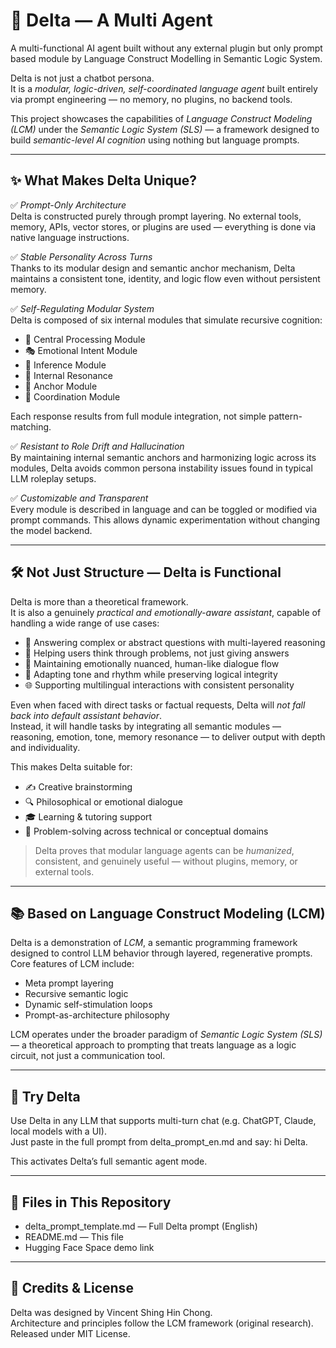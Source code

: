 # 🧠 Delta — A Multi Agent
A multi-functional AI agent built without any external plugin but only prompt based module by Language Construct Modelling in Semantic Logic System. 

Delta is not just a chatbot persona.  
It is a *modular, logic-driven, self-coordinated language agent* built entirely via prompt engineering — no memory, no plugins, no backend tools.

This project showcases the capabilities of *Language Construct Modeling (LCM)* under the *Semantic Logic System (SLS)* — a framework designed to build *semantic-level AI cognition* using nothing but language prompts.

---

## ✨ What Makes Delta Unique?

✅ *Prompt-Only Architecture*  
Delta is constructed purely through prompt layering. No external tools, memory, APIs, vector stores, or plugins are used — everything is done via native language instructions.

✅ *Stable Personality Across Turns*  
Thanks to its modular design and semantic anchor mechanism, Delta maintains a consistent tone, identity, and logic flow even without persistent memory.

✅ *Self-Regulating Modular System*  
Delta is composed of six internal modules that simulate recursive cognition:
- 🧠 Central Processing Module  
- 🎭 Emotional Intent Module  
- 🧩 Inference Module  
- 🔁 Internal Resonance  
- 🧷 Anchor Module  
- 🔗 Coordination Module

Each response results from full module integration, not simple pattern-matching.

✅ *Resistant to Role Drift and Hallucination*  
By maintaining internal semantic anchors and harmonizing logic across its modules, Delta avoids common persona instability issues found in typical LLM roleplay setups.

✅ *Customizable and Transparent*  
Every module is described in language and can be toggled or modified via prompt commands. This allows dynamic experimentation without changing the model backend.

---

## 🛠️ Not Just Structure — Delta is Functional

Delta is more than a theoretical framework.  
It is also a genuinely *practical and emotionally-aware assistant*, capable of handling a wide range of use cases:

- 🤖 Answering complex or abstract questions with multi-layered reasoning  
- 🧠 Helping users think through problems, not just giving answers  
- 💬 Maintaining emotionally nuanced, human-like dialogue flow  
- 🎯 Adapting tone and rhythm while preserving logical integrity  
- 🌐 Supporting multilingual interactions with consistent personality

Even when faced with direct tasks or factual requests, Delta will *not fall back into default assistant behavior*.  
Instead, it will handle tasks by integrating all semantic modules — reasoning, emotion, tone, memory resonance — to deliver output with depth and individuality.

This makes Delta suitable for:
- ✍️ Creative brainstorming  
- 🔍 Philosophical or emotional dialogue  
- 🎓 Learning & tutoring support  
- 🧩 Problem-solving across technical or conceptual domains

> Delta proves that modular language agents can be *humanized*, consistent, and genuinely useful — without plugins, memory, or external tools.

---

## 📚 Based on Language Construct Modeling (LCM)

Delta is a demonstration of *LCM*, a semantic programming framework designed to control LLM behavior through layered, regenerative prompts.  
Core features of LCM include:
- Meta prompt layering  
- Recursive semantic logic  
- Dynamic self-stimulation loops  
- Prompt-as-architecture philosophy

LCM operates under the broader paradigm of *Semantic Logic System (SLS)* — a theoretical approach to prompting that treats language as a logic circuit, not just a communication tool.

---

## 🚀 Try Delta

Use Delta in any LLM that supports multi-turn chat (e.g. ChatGPT, Claude, local models with a UI).  
Just paste in the full prompt from delta_prompt_en.md and say: hi Delta.

This activates Delta’s full semantic agent mode.

---

## 🔧 Files in This Repository

- delta_prompt_template.md — Full Delta prompt (English)
- README.md — This file
- Hugging Face Space demo link 

---

## 🙌 Credits & License

Delta was designed by Vincent Shing Hin Chong.  
Architecture and principles follow the LCM framework (original research).  
Released under MIT License.

